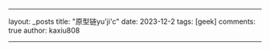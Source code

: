 
---
layout: _posts
title: "原型链yu'ji'c"
date:   2023-12-2
tags: [geek]
comments: true
author: kaxiu808  

---
<!--stackedit_data:
eyJoaXN0b3J5IjpbLTc4NTk1MTI3Nl19
-->